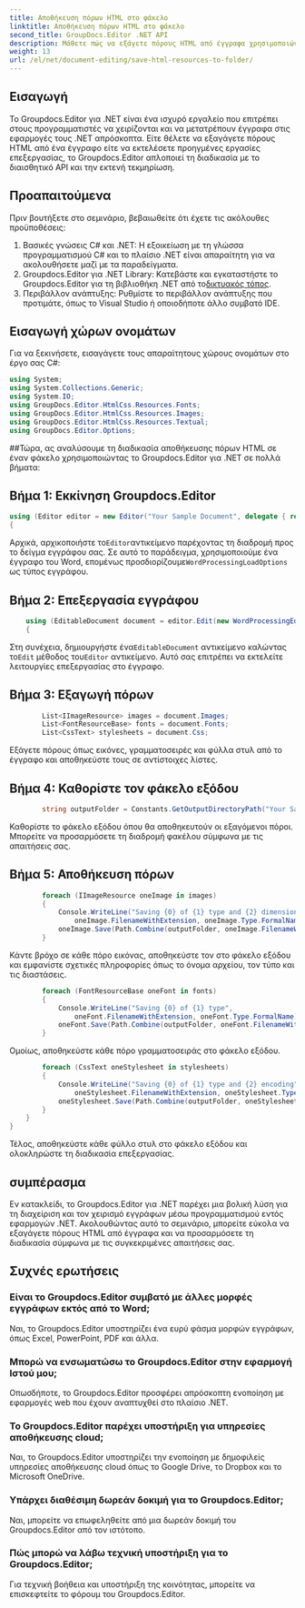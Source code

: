 ```yaml
---
title: Αποθήκευση πόρων HTML στο φάκελο
linktitle: Αποθήκευση πόρων HTML στο φάκελο
second_title: GroupDocs.Editor .NET API
description: Μάθετε πώς να εξάγετε πόρους HTML από έγγραφα χρησιμοποιώντας το Groupdocs.Editor για .NET. Αυτό το περιεκτικό σεμινάριο παρέχει βήμα προς βήμα καθοδήγηση για προγραμματιστές.
weight: 13
url: /el/net/document-editing/save-html-resources-to-folder/
---
```

## Εισαγωγή
Το Groupdocs.Editor για .NET είναι ένα ισχυρό εργαλείο που επιτρέπει στους προγραμματιστές να χειρίζονται και να μετατρέπουν έγγραφα στις εφαρμογές τους .NET απρόσκοπτα. Είτε θέλετε να εξαγάγετε πόρους HTML από ένα έγγραφο είτε να εκτελέσετε προηγμένες εργασίες επεξεργασίας, το Groupdocs.Editor απλοποιεί τη διαδικασία με το διαισθητικό API και την εκτενή τεκμηρίωση.
## Προαπαιτούμενα
Πριν βουτήξετε στο σεμινάριο, βεβαιωθείτε ότι έχετε τις ακόλουθες προϋποθέσεις:
1. Βασικές γνώσεις C# και .NET: Η εξοικείωση με τη γλώσσα προγραμματισμού C# και το πλαίσιο .NET είναι απαραίτητη για να ακολουθήσετε μαζί με τα παραδείγματα.
2.  Groupdocs.Editor για .NET Library: Κατεβάστε και εγκαταστήστε το Groupdocs.Editor για τη βιβλιοθήκη .NET από το[δικτυακός τόπος](https://releases.groupdocs.com/editor/net/).
3. Περιβάλλον ανάπτυξης: Ρυθμίστε το περιβάλλον ανάπτυξης που προτιμάτε, όπως το Visual Studio ή οποιοδήποτε άλλο συμβατό IDE.

## Εισαγωγή χώρων ονομάτων
Για να ξεκινήσετε, εισαγάγετε τους απαραίτητους χώρους ονομάτων στο έργο σας C#:
```csharp
using System;
using System.Collections.Generic;
using System.IO;
using GroupDocs.Editor.HtmlCss.Resources.Fonts;
using GroupDocs.Editor.HtmlCss.Resources.Images;
using GroupDocs.Editor.HtmlCss.Resources.Textual;
using GroupDocs.Editor.Options;
```
##Τώρα, ας αναλύσουμε τη διαδικασία αποθήκευσης πόρων HTML σε έναν φάκελο χρησιμοποιώντας το Groupdocs.Editor για .NET σε πολλά βήματα:
## Βήμα 1: Εκκίνηση Groupdocs.Editor
```csharp
using (Editor editor = new Editor("Your Sample Document", delegate { return new WordProcessingLoadOptions(); }))
{
```
 Αρχικά, αρχικοποιήστε το`Editor`αντικείμενο παρέχοντας τη διαδρομή προς το δείγμα εγγράφου σας. Σε αυτό το παράδειγμα, χρησιμοποιούμε ένα έγγραφο του Word, επομένως προσδιορίζουμε`WordProcessingLoadOptions` ως τύπος εγγράφου.
## Βήμα 2: Επεξεργασία εγγράφου
```csharp
	using (EditableDocument document = editor.Edit(new WordProcessingEditOptions()))
	{
```
 Στη συνέχεια, δημιουργήστε ένα`EditableDocument` αντικείμενο καλώντας το`Edit` μέθοδος του`Editor` αντικείμενο. Αυτό σας επιτρέπει να εκτελείτε λειτουργίες επεξεργασίας στο έγγραφο.
## Βήμα 3: Εξαγωγή πόρων
```csharp
		List<IImageResource> images = document.Images;
		List<FontResourceBase> fonts = document.Fonts;
		List<CssText> stylesheets = document.Css;
```
Εξάγετε πόρους όπως εικόνες, γραμματοσειρές και φύλλα στυλ από το έγγραφο και αποθηκεύστε τους σε αντίστοιχες λίστες.
## Βήμα 4: Καθορίστε τον φάκελο εξόδου
```csharp
		string outputFolder = Constants.GetOutputDirectoryPath("Your Sample Document");
```
Καθορίστε το φάκελο εξόδου όπου θα αποθηκευτούν οι εξαγόμενοι πόροι. Μπορείτε να προσαρμόσετε τη διαδρομή φακέλου σύμφωνα με τις απαιτήσεις σας.
## Βήμα 5: Αποθήκευση πόρων
```csharp
		foreach (IImageResource oneImage in images)
		{
			Console.WriteLine("Saving {0} of {1} type and {2} dimensions",
				oneImage.FilenameWithExtension, oneImage.Type.FormalName, oneImage.LinearDimensions);
			oneImage.Save(Path.Combine(outputFolder, oneImage.FilenameWithExtension));
		}
```
Κάντε βρόχο σε κάθε πόρο εικόνας, αποθηκεύστε τον στο φάκελο εξόδου και εμφανίστε σχετικές πληροφορίες όπως το όνομα αρχείου, τον τύπο και τις διαστάσεις.
```csharp
		foreach (FontResourceBase oneFont in fonts)
		{
			Console.WriteLine("Saving {0} of {1} type",
				oneFont.FilenameWithExtension, oneFont.Type.FormalName);
			oneFont.Save(Path.Combine(outputFolder, oneFont.FilenameWithExtension));
		}
```
Ομοίως, αποθηκεύστε κάθε πόρο γραμματοσειράς στο φάκελο εξόδου.
```csharp
		foreach (CssText oneStylesheet in stylesheets)
		{
			Console.WriteLine("Saving {0} of {1} type and {2} encoding",
				oneStylesheet.FilenameWithExtension, oneStylesheet.Type.FormalName, oneStylesheet.Encoding);
			oneStylesheet.Save(Path.Combine(outputFolder, oneStylesheet.FilenameWithExtension));
		}
	}
}
```
Τέλος, αποθηκεύστε κάθε φύλλο στυλ στο φάκελο εξόδου και ολοκληρώστε τη διαδικασία επεξεργασίας.

## συμπέρασμα
Εν κατακλείδι, το Groupdocs.Editor για .NET παρέχει μια βολική λύση για τη διαχείριση και τον χειρισμό εγγράφων μέσω προγραμματισμού εντός εφαρμογών .NET. Ακολουθώντας αυτό το σεμινάριο, μπορείτε εύκολα να εξαγάγετε πόρους HTML από έγγραφα και να προσαρμόσετε τη διαδικασία σύμφωνα με τις συγκεκριμένες απαιτήσεις σας.
## Συχνές ερωτήσεις
### Είναι το Groupdocs.Editor συμβατό με άλλες μορφές εγγράφων εκτός από το Word;
Ναι, το Groupdocs.Editor υποστηρίζει ένα ευρύ φάσμα μορφών εγγράφων, όπως Excel, PowerPoint, PDF και άλλα.
### Μπορώ να ενσωματώσω το Groupdocs.Editor στην εφαρμογή Ιστού μου;
Οπωσδήποτε, το Groupdocs.Editor προσφέρει απρόσκοπτη ενοποίηση με εφαρμογές web που έχουν αναπτυχθεί στο πλαίσιο .NET.
### Το Groupdocs.Editor παρέχει υποστήριξη για υπηρεσίες αποθήκευσης cloud;
Ναι, το Groupdocs.Editor υποστηρίζει την ενοποίηση με δημοφιλείς υπηρεσίες αποθήκευσης cloud όπως το Google Drive, το Dropbox και το Microsoft OneDrive.
### Υπάρχει διαθέσιμη δωρεάν δοκιμή για το Groupdocs.Editor;
Ναι, μπορείτε να επωφεληθείτε από μια δωρεάν δοκιμή του Groupdocs.Editor από τον ιστότοπο.
### Πώς μπορώ να λάβω τεχνική υποστήριξη για το Groupdocs.Editor;
Για τεχνική βοήθεια και υποστήριξη της κοινότητας, μπορείτε να επισκεφτείτε το φόρουμ του Groupdocs.Editor.